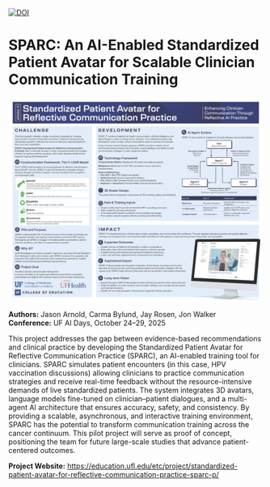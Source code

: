 [![DOI](https://zenodo.org/badge/DOI/10.5281/zenodo.17474992.svg)](https://doi.org/10.5281/zenodo.17474992)

# SPARC: An AI-Enabled Standardized Patient Avatar for Scalable Clinician Communication Training

![SPARC Poster](https://github.com/UF-College-of-Education/SPARCP-AI-Days-2025-poster/blob/main/25_AI-Days-Poster_SPARC.png)

**Authors:** Jason Arnold, Carma Bylund, Jay Rosen, Jon Walker  
**Conference:** UF AI Days, October 24–29, 2025

This project addresses the gap between evidence-based recommendations and clinical practice by developing the Standardized Patient Avatar for Reflective Communication Practice (SPARC), an AI-enabled training tool for clinicians. SPARC simulates patient encounters (in this case, HPV vaccination discussions) allowing clinicians to practice communication strategies and receive real-time feedback without the resource-intensive demands of live standardized patients. The system integrates 3D avatars, language models fine-tuned on clinician–patient dialogues, and a multi-agent AI architecture that ensures accuracy, safety, and consistency. By providing a scalable, asynchronous, and interactive training environment, SPARC has the potential to transform communication training across the cancer continuum. This pilot project will serve as proof of concept, positioning the team for future large-scale studies that advance patient-centered outcomes.

**Project Website:** https://education.ufl.edu/etc/project/standardized-patient-avatar-for-reflective-communication-practice-sparc-p/  
